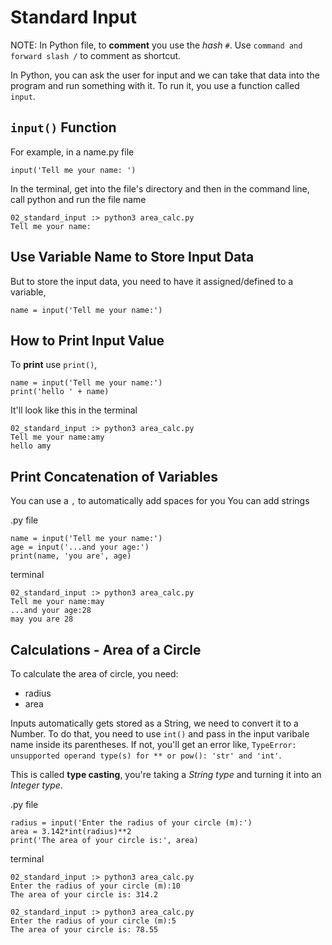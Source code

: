 # Standard Input

NOTE: In Python file, to **comment** you use the *hash* `#`. Use `command and forward slash /` to comment as shortcut.

In Python, you can ask the user for input and we can take that data into the program and run something with it. To run it, you use a function called `input`.

## `input()` Function

For example, in a name.py file

```
input('Tell me your name: ')
```

In the terminal, get into the file's directory and then in the command line, call python and run the file name

```
02_standard_input :> python3 area_calc.py
Tell me your name: 
```

## Use Variable Name to Store Input Data

But to store the input data, you need to have it assigned/defined to a variable,

```
name = input('Tell me your name:')
```

## How to Print Input Value

To **print** use `print()`,

```
name = input('Tell me your name:')
print('hello ' + name)
```

It'll look like this in the terminal

```
02_standard_input :> python3 area_calc.py 
Tell me your name:amy
hello amy
```

## Print Concatenation of Variables

You can use a `,` to automatically add spaces for you
You can add strings

.py file
```
name = input('Tell me your name:')
age = input('...and your age:')
print(name, 'you are', age)
```

terminal
```
02_standard_input :> python3 area_calc.py 
Tell me your name:may
...and your age:28
may you are 28
```

## Calculations - Area of a Circle

To calculate the area of circle, you need:

* radius
* area


Inputs automatically gets stored as a String, we need to convert it to a Number. To do that, you need to use `int()` and pass in the input varibale name inside its parentheses. If not, you'll get an error like, `TypeError: unsupported operand type(s) for ** or pow(): 'str' and 'int'`. 

This is called **type casting**, you're taking a *String type* and turning it into an *Integer type*.

.py file
```
radius = input('Enter the radius of your circle (m):')
area = 3.142*int(radius)**2
print('The area of your circle is:', area)
```

terminal
```
02_standard_input :> python3 area_calc.py 
Enter the radius of your circle (m):10
The area of your circle is: 314.2

02_standard_input :> python3 area_calc.py
Enter the radius of your circle (m):5
The area of your circle is: 78.55
```